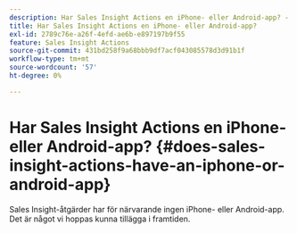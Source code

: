 ```yaml
---
description: Har Sales Insight Actions en iPhone- eller Android-app? - Marketo Docs - produktdokumentation
title: Har Sales Insight Actions en iPhone- eller Android-app?
exl-id: 2789c76e-a26f-4efd-ae6b-e897197b9f55
feature: Sales Insight Actions
source-git-commit: 431bd258f9a68bbb9df7acf043085578d3d91b1f
workflow-type: tm+mt
source-wordcount: '57'
ht-degree: 0%

---
```


# Har Sales Insight Actions en iPhone- eller Android-app? {#does-sales-insight-actions-have-an-iphone-or-android-app}

Sales Insight-åtgärder har för närvarande ingen iPhone- eller Android-app. Det är något vi hoppas kunna tillägga i framtiden.
